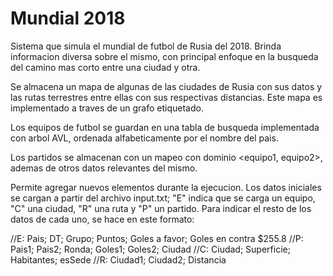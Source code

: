 # Mundial 2018
Sistema que simula el mundial de futbol de Rusia del 2018. Brinda informacion diversa sobre el mismo, con principal enfoque en la busqueda del camino mas corto entre una ciudad y otra.

Se almacena un mapa de algunas de las ciudades de Rusia con sus datos y las rutas terrestres entre ellas con sus respectivas distancias. Este mapa es implementado a traves de un grafo etiquetado.

Los equipos de futbol se guardan en una tabla de busqueda implementada con arbol AVL, ordenada alfabeticamente por el nombre del pais.

Los partidos se almacenan con un mapeo con dominio <equipo1, equipo2>, ademas de otros datos relevantes del mismo.

Permite agregar nuevos elementos durante la ejecucion.
Los datos iniciales se cargan a partir del archivo input.txt; "E" indica que se carga un equipo, "C" una ciudad, "R" una ruta y "P" un partido. 
Para indicar el resto de los datos de cada uno, se hace en este formato:

//E: Pais; DT; Grupo; Puntos; Goles a favor; Goles en contra $255.8
//P: Pais1; Pais2; Ronda; Goles1; Goles2; Ciudad
//C: Ciudad; Superficie; Habitantes; esSede
//R: Ciudad1; Ciudad2; Distancia
